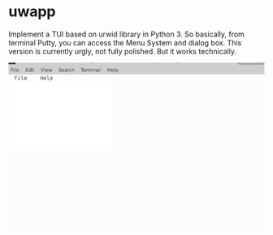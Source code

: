 # uwapp

Implement a TUI based on urwid library in Python 3. So basically, from terminal Putty, you can access the Menu System and dialog box. This version is currently urgly, not fully polished. But it works technically.

![](https://github.com/Erickrus/uwapp/blob/master/demo.gif?raw=true )
